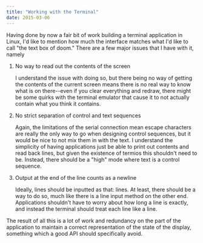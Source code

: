 ```yaml
---
title: "Working with the Terminal"
date: 2015-03-06
---
```


Having done by now a fair bit of work building a terminal application in Linux,
I'd like to mention how much the interface matches what I'd like to call "the
text box of doom." There are a few major issues that I have with it, namely

1. No way to read out the contents of the screen

    I understand the issue with doing so, but there being no way of getting the
    contents of the current screen means there is no real way to know what is on
    there--even if you clear everything and redraw, there might be some quirks
    with the terminal emulator that cause it to not actually contain what you
    think it contains.

2. No strict separation of control and text sequences

    Again, the limitations of the serial connection mean escape characters are
    really the only way to go when designing control sequences, but it would be
    nice to not mix them in with the text. I understand the simplicity of having
    applications just be able to print out contents and read back lines, but
    given the existence of termios this shouldn't need to be. Instead, there
    should be a "high" mode where text is a control sequence.

3. Output at the end of the line counts as a newline

    Ideally, lines should be inputted as that: lines. At least, there should be
    a way to do so, much like there is a line input method on the other end.
    Applications shouldn't have to worry about how long a line is exactly, and
    instead the terminal should treat each line like a line.

The result of all this is a lot of work and redundancy on the part of the
application to maintain a correct representation of the state of the display,
something which a good API should specifically avoid.
